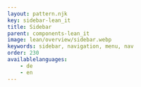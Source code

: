 ```yaml
---
layout: pattern.njk
key: sidebar-lean_it
title: Sidebar
parent: components-lean_it
image: lean/overview/sidebar.webp
keywords: sidebar, navigation, menu, nav
order: 230
availablelanguages: 
    - de
    - en
---
```

